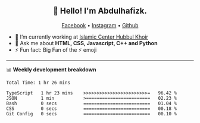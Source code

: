 <h2 align="center">👋 Hello! I'm Abdulhafizk.</h2>
<p align="center">
  <a href="https://web.facebook.com/profile.php?id=100080122707224">Facebook</a> •
  <a href="https://www.instagram.com/abdulhafizh_k/">Instagram</a> •
  <a href="https://github.com/abdulhafizk">Github</a>
</p>


- 🔭 I’m currently working at [Islamic Center Hubbul Khoir](https://hubbulkhoir.sch.id/)
- 💬 Ask me about **HTML, CSS, Javascript, C++ and Python**
- ⚡ Fun fact: Big Fan of the :zap: emoji

-------

📊 **Weekly development breakdown**
<!--START_SECTION:waka-->

```HTML, CSS, Javascript, C++, Python, Jsx, Json, Lock.
Total Time: 1 hr 26 mins

TypeScript   1 hr 23 mins    >>>>>>>>>>>>>>>>>>>>>>>>=   96.42 %
JSON         1 min           >========================   02.23 %
Bash         0 secs          =========================   01.04 %
CSS          0 secs          =========================   00.18 %
Git Config   0 secs          =========================   00.10 %
```

<!--END_SECTION:waka-->
